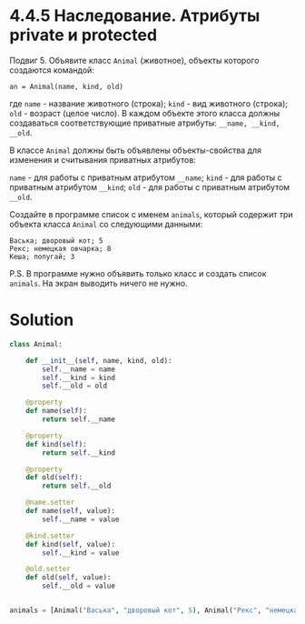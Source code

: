 # 4.4.5 Наследование. Атрибуты private и protected

Подвиг 5. Объявите класс `Animal` (животное), объекты которого создаются командой:

```
an = Animal(name, kind, old)
```

где `name` - название животного (строка); `kind` - вид животного (строка); `old` - возраст (целое число). В каждом
объекте этого класса должны создаваться соответствующие приватные атрибуты: `__name, __kind, __old`.

В классе `Animal` должны быть объявлены объекты-свойства для изменения и считывания приватных атрибутов:

`name` - для работы с приватным атрибутом `__name`;
`kind` - для работы с приватным атрибутом `__kind`;
`old` - для работы с приватным атрибутом `__old`.

Создайте в программе список с именем `animals`, который содержит три объекта класса `Animal` со следующими данными:

```
Васька; дворовый кот; 5
Рекс; немецкая овчарка; 8
Кеша; попугай; 3
```

P.S. В программе нужно объявить только класс и создать список `animals`. На экран выводить ничего не нужно.

# Solution

```python
class Animal:

    def __init__(self, name, kind, old):
        self.__name = name
        self.__kind = kind
        self.__old = old

    @property
    def name(self):
        return self.__name

    @property
    def kind(self):
        return self.__kind

    @property
    def old(self):
        return self.__old

    @name.setter
    def name(self, value):
        self.__name = value

    @kind.setter
    def kind(self, value):
        self.__kind = value

    @old.setter
    def old(self, value):
        self.__old = value


animals = [Animal("Васька", "дворовый кот", 5), Animal("Рекс", "немецкая овчарка", 8), Animal("Кеша", "попугай", 3)]
```
